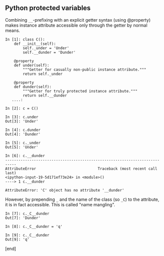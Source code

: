 ## Python protected variables

Combining `__`-prefixing with an explicit getter syntax (using @property) makes instance attribute accessible only through the getter by normal means.

```
In [1]: class C():
    def __init__(self):
        self._under = 'Under'
        self.__dunder = 'Dunder'

    @property
    def under(self):
        """Getter for casually non-public instance attribute."""
        return self._under

    @property
    def dunder(self):
        """Getter for truly protected instance attribute."""
        return self.__dunder
   ....:

In [2]: c = C()

In [3]: c.under
Out[3]: 'Under'

In [4]: c.dunder
Out[4]: 'Dunder'

In [5]: c._under
Out[5]: 'Under'

In [6]: c.__dunder
---------------------------------------------------------------------------
AttributeError                            Traceback (most recent call last)
<ipython-input-19-5d171ef73e24> in <module>()
----> 1 c.__dunder

AttributeError: 'C' object has no attribute '__dunder'
```

However, by prepending `_` and the name of the class (so `_C`) to the attribute, it is in fact accessible. This is called "name mangling".

```
In [7]: c._C__dunder
Out[7]: 'Dunder'

In [8]: c._C__dunder = 'q'

In [9]: c._C__dunder
Out[9]: 'q'
```

[end]
